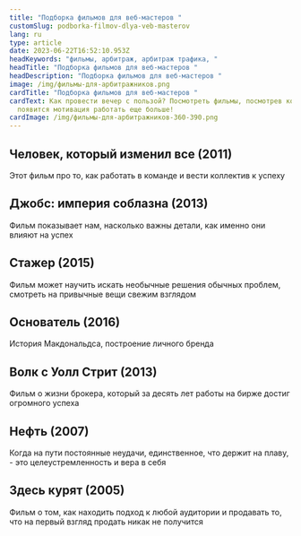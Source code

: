```yaml
---
title: "Подборка фильмов для веб-мастеров "
customSlug: podborka-filmov-dlya-veb-masterov
lang: ru
type: article
date: 2023-06-22T16:52:10.953Z
headKeywords: "фильмы, арбитраж, арбитраж трафика, "
headTitle: "Подборка фильмов для веб-мастеров "
headDescription: "Подборка фильмов для веб-мастеров "
image: /img/фильмы-для-арбитражников.png
cardTitle: "Подборка фильмов для веб-мастеров "
cardText: Как провести вечер с пользой? Посмотреть фильмы, посмотрев которые,
  появится мотивация работать еще больше!
cardImage: /img/фильмы-для-арбитражников-360-390.png
---
```

## Человек, который изменил все (2011) 

Этот фильм про то, как работать в команде и вести коллектив к успеху 

## Джобс: империя соблазна (2013) 

Фильм показывает нам, насколько важны детали, как именно они влияют на успех 

## Стажер (2015) 

Фильм может научить искать необычные решения обычных проблем, смотреть на привычные вещи свежим взглядом 

## Основатель (2016) 

История Макдональдса, построение личного бренда 

## Волк с Уолл Стрит (2013) 

Фильм о жизни брокера, который за десять лет работы на бирже достиг огромного успеха 

## Нефть (2007) 

Когда на пути постоянные неудачи, единственное, что держит на плаву, - это целеустремленность и вера в себя 

## Здесь курят (2005) 

Фильм о том, как находить подход к любой аудитории и продавать то, что на первый взгляд продать никак не получится